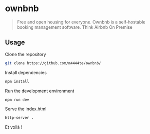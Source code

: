 # ownbnb

> Free and open housing for everyone. Ownbnb is a self-hostable booking management software.
> Think Airbnb On Premise

## Usage

Clone the repository

```bash
git clone https://github.com/m4444te/ownbnb/
```

Install dependencies

```bash
npm install
```

Run the development environment

```bash
npm run dev
```

Serve the index.html

```bash
http-server .
```

Et voilà !
